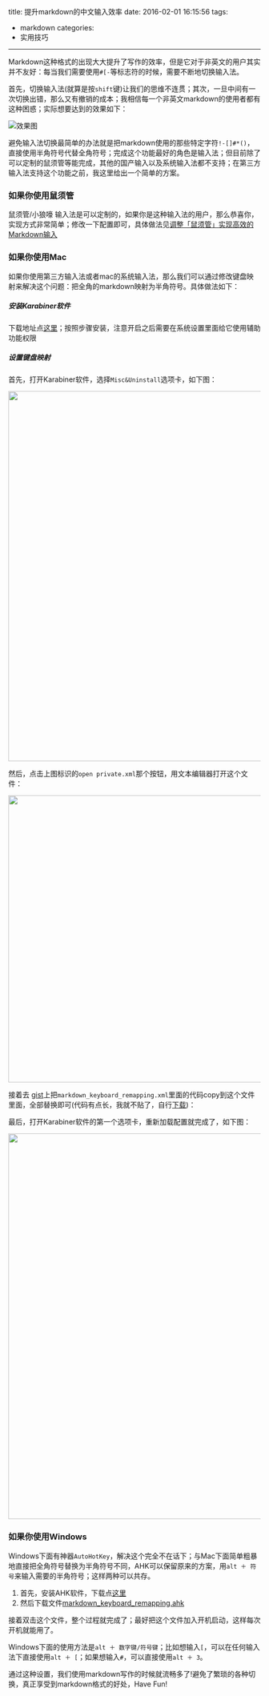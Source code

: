 title: 提升markdown的中文输入效率
date: 2016-02-01 16:15:56
tags:
- markdown
categories:
- 实用技巧
---

Markdown这种格式的出现大大提升了写作的效率，但是它对于非英文的用户其实并不友好：每当我们需要使用`#[-`等标志符的时候，需要不断地切换输入法。

首先，切换输入法(就算是按`shift`键)让我们的思维不连贯；其次，一旦中间有一次切换出错，那么又有撤销的成本；我相信每一个非英文markdown的使用者都有这种困惑；实际想要达到的效果如下：

![效果图](http://http://weishu.dimensionalzone.com/201602markdown_keymap_remapping.gif)

<!--more-->
避免输入法切换最简单的办法就是把markdown使用的那些特定字符`!-[]#*()`，直接使用半角符号代替全角符号；完成这个功能最好的角色是输入法；但目前除了可以定制的鼠须管等能完成，其他的国产输入以及系统输入法都不支持；在第三方输入法支持这个功能之前，我这里给出一个简单的方案。

### 如果你使用鼠须管

鼠须管/小狼嚎 输入法是可以定制的，如果你是这种输入法的用户，那么恭喜你，实现方式非常简单；修改一下配置即可，具体做法见[调整「鼠须管」实现高效的Markdown输入][1]

### 如果你使用Mac

如果你使用第三方输入法或者mac的系统输入法，那么我们可以通过修改键盘映射来解决这个问题：把全角的markdown映射为半角符号。具体做法如下：

##### 安装Karabiner软件

下载地址点[这里][2]；按照步骤安装，注意开启之后需要在系统设置里面给它使用辅助功能权限

##### 设置键盘映射

首先，打开Karabiner软件，选择`Misc&Uninstall`选项卡，如下图：

<img src="http://http://weishu.dimensionalzone.com/201601/1454310098796.png" width="740"/>

然后，点击上图标识的`open private.xml`那个按钮，用文本编辑器打开这个文件：

<img src="http://http://weishu.dimensionalzone.com/201601/1454310263101.png" width="574"/>

接着去 [gist][3]上把`markdown_keyboard_remapping.xml`里面的代码copy到这个文件里面，全部替换即可(代码有点长，我就不贴了，自行[下载][3])：

最后，打开Karabiner软件的第一个选项卡，重新加载配置就完成了，如下图：

<img src="http://http://weishu.dimensionalzone.com/201601/1454310388700.png" width="771"/>

### 如果你使用Windows

Windows下面有神器`AutoHotKey`，解决这个完全不在话下；与Mac下面简单粗暴地直接把全角符号替换为半角符号不同，AHK可以保留原来的方案，用`alt ＋ 符号`来输入需要的半角符号；这样两种可以共存。

1. 首先，安装AHK软件，下载点[这里][3]
2. 然后下载文件[markdown_keyboard_remapping.ahk][3]

接着双击这个文件，整个过程就完成了；最好把这个文件加入开机启动，这样每次开机就能用了。

Windows下面的使用方法是`alt ＋ 数字键/符号键`；比如想输入`[`，可以在任何输入法下直接使用`alt ＋ [`；如果想输入`#`，可以直接使用`alt ＋ 3`。

通过这种设置，我们使用markdown写作的时候就流畅多了!避免了繁琐的各种切换，真正享受到markdown格式的好处，Have Fun!

[1]: http://irising.me/2013/07/17627/
[2]: https://pqrs.org/osx/karabiner/
[3]: https://gist.github.com/tiann/9068fd34f44337e8dcfb

